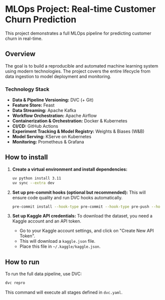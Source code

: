 # MLOps Project: Real-time Customer Churn Prediction

This project demonstrates a full MLOps pipeline for predicting customer churn in real-time.

## Overview

The goal is to build a reproducible and automated machine learning system using modern technologies. The project covers the entire lifecycle from data ingestion to model deployment and monitoring.

### Technology Stack

-   **Data & Pipeline Versioning:** DVC (+ Git)
-   **Feature Store:** Feast
-   **Data Streaming:** Apache Kafka
-   **Workflow Orchestration:** Apache Airflow
-   **Containerization & Orchestration:** Docker & Kubernetes
-   **CI/CD:** GitHub Actions
-   **Experiment Tracking & Model Registry:** Weights & Biases (W&B)
-   **Model Serving:** KServe on Kubernetes
-   **Monitoring:** Prometheus & Grafana

## How to install

1.  **Create a virtual environment and install dependencies:**
    ```bash
    uv python install 3.11
    uv sync --extra dev
    ```

2.  **Set up pre-commit hooks (optional but recommended):**
    This will ensure code quality and run DVC hooks automatically.
    ```bash
    pre-commit install --hook-type pre-commit --hook-type pre-push --hook-type post-checkout
    ```

3.  **Set up Kaggle API credentials:**
    To download the dataset, you need a Kaggle account and an API token.
    -   Go to your Kaggle account settings, and click on "Create New API Token".
    -   This will download a `kaggle.json` file.
    -   Place this file in `~/.kaggle/kaggle.json`.

## How to run

To run the full data pipeline, use DVC:

```bash
dvc repro
```

This command will execute all stages defined in `dvc.yaml`.
